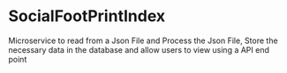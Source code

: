 # SocialFootPrintIndex
Microservice to read from a Json File and Process the Json File, Store the necessary data in the database and allow users to view using a API end point 
